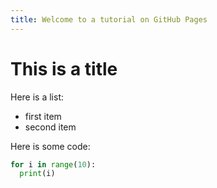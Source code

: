 ```yaml
---
title: Welcome to a tutorial on GitHub Pages
---
```


<h1>This is a title</h1>

Here is a list:
- first item
- second item

Here is some code:
``` python
for i in range(10):
  print(i)
```
